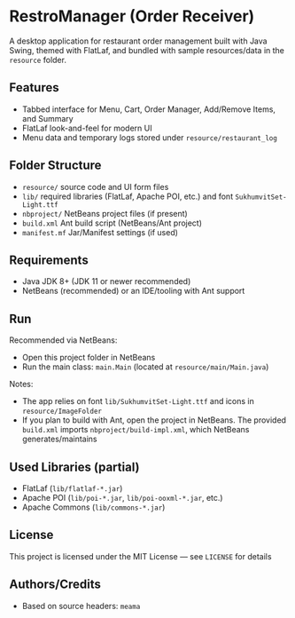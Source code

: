 # RestroManager (Order Receiver)

A desktop application for restaurant order management built with Java Swing, themed with FlatLaf, and bundled with sample resources/data in the `resource` folder.

## Features

- Tabbed interface for Menu, Cart, Order Manager, Add/Remove Items, and Summary
- FlatLaf look-and-feel for modern UI
- Menu data and temporary logs stored under `resource/restaurant_log`

## Folder Structure

- `resource/` source code and UI form files
- `lib/` required libraries (FlatLaf, Apache POI, etc.) and font `SukhumvitSet-Light.ttf`
- `nbproject/` NetBeans project files (if present)
- `build.xml` Ant build script (NetBeans/Ant project)
- `manifest.mf` Jar/Manifest settings (if used)

## Requirements

- Java JDK 8+ (JDK 11 or newer recommended)
- NetBeans (recommended) or an IDE/tooling with Ant support

## Run

Recommended via NetBeans:

- Open this project folder in NetBeans
- Run the main class: `main.Main` (located at `resource/main/Main.java`)

Notes:

- The app relies on font `lib/SukhumvitSet-Light.ttf` and icons in `resource/ImageFolder`
- If you plan to build with Ant, open the project in NetBeans. The provided `build.xml` imports `nbproject/build-impl.xml`, which NetBeans generates/maintains

## Used Libraries (partial)

- FlatLaf (`lib/flatlaf-*.jar`)
- Apache POI (`lib/poi-*.jar`, `lib/poi-ooxml-*.jar`, etc.)
- Apache Commons (`lib/commons-*.jar`)

## License

This project is licensed under the MIT License — see `LICENSE` for details

## Authors/Credits

- Based on source headers: `meama`
